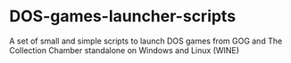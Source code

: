 # DOS-games-launcher-scripts
A set of small and simple scripts to launch DOS games from GOG and The Collection Chamber standalone on Windows and Linux (WINE)
